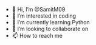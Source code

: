 - 👋 Hi, I’m @SamitM09
- 👀 I’m interested in coding
- 🌱 I’m currently learning Python
- 💞️ I’m looking to collaborate on 
- 📫 How to reach me

<!---
SamitM09/SamitM09 is a ✨ special ✨ repository because its `README.md` (this file) appears on your GitHub profile.
You can click the Preview link to take a look at your changes.
--->
